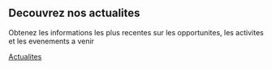 ## Decouvrez nos actualites

Obtenez les informations les plus recentes sur les opportunites,
les activites et les evenements a venir

<a href="#" class="btn-primary m-4">Actualites</a>